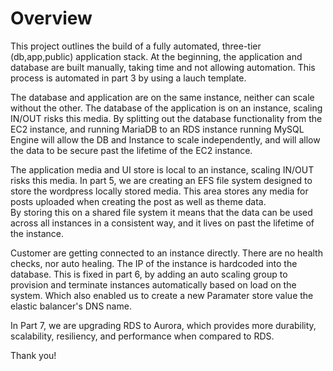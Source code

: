 # Overview

This project outlines the build of a fully automated, three-tier (db,app,public) application stack. At the beginning, the application and database are built manually, 
taking time and not allowing automation. This process is automated in part 3 by using a lauch template.

The database and application are on the same instance, neither can scale without the other. The database of the application is on an instance, 
scaling IN/OUT risks this media. By splitting out the database functionality from the EC2 instance, and running MariaDB to an RDS instance running 
MySQL Engine will allow the DB and Instance to scale independently, and will allow the data to be secure past the lifetime of the EC2 instance. 

The application media and UI store is local to an instance, scaling IN/OUT risks this media. In part 5, we are creating an EFS file system 
designed to store the wordpress locally stored media. This area stores any media for posts uploaded when creating the post as well as theme data.  
By storing this on a shared file system it means that the data can be used across all instances in a consistent way, and it lives on past the lifetime 
of the instance.

Customer are getting connected to an instance directly. There are no health checks, nor auto healing. The IP of the instance is hardcoded into the database.
This is fixed in part 6, by adding an auto scaling group to provision and terminate instances automatically based on load on the system. Which also enabled us
to create a new Paramater store value the elastic balancer's DNS name.

In Part 7, we are upgrading RDS to Aurora, which provides more durability, scalability, resiliency, and performance when compared to RDS.

Thank you!





